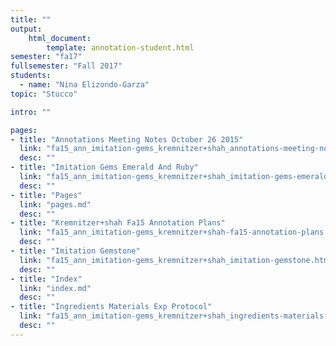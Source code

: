 ```yaml
---
title: ""
output:
    html_document:
        template: annotation-student.html
semester: "fa17"
fullsemester: "Fall 2017"
students:
  - name: "Nina Elizondo-Garza"
topic: "Stucco"

intro: ""

pages:
- title: "Annotations Meeting Notes October 26 2015"
  link: "fa15_ann_imitation-gems_kremnitzer+shah_annotations-meeting-notes-october-26-2015.html"
  desc: ""
- title: "Imitation Gems Emerald And Ruby"
  link: "fa15_ann_imitation-gems_kremnitzer+shah_imitation-gems-emerald-and-ruby.html"
  desc: ""
- title: "Pages"
  link: "pages.md"
  desc: ""
- title: "Kremnitzer+shah Fa15 Annotation Plans"
  link: "fa15_ann_imitation-gems_kremnitzer+shah-fa15-annotation-plans.html"
  desc: ""
- title: "Imitation Gemstone"
  link: "fa15_ann_imitation-gems_kremnitzer+shah_imitation-gemstone.html"
  desc: ""
- title: "Index"
  link: "index.md"
  desc: ""
- title: "Ingredients Materials Exp Protocol"
  link: "fa15_ann_imitation-gems_kremnitzer+shah_ingredients-materials-exp-protocol.html"
  desc: ""
---
```

